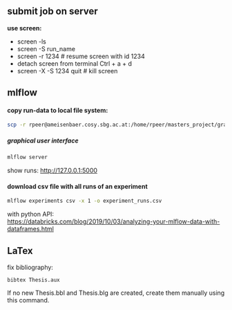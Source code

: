## submit job on server

**use screen:**

* screen -ls
* screen -S run_name
* screen -r 1234  # resume screen with id 1234
* detach screen from terminal Ctrl + a + d
* screen -X -S 1234 quit  # kill screen


## mlflow

#### copy run-data to local file system:
```bash
scp -r rpeer@ameisenbaer.cosy.sbg.ac.at:/home/rpeer/masters_project/graph_conv_net/experiments/mlruns .
```

##### graphical user interface

```bash
mlflow server
```
show runs: http://127.0.0.1:5000

#### download csv file with all runs of an experiment
```bash
mlflow experiments csv -x 1 -o experiment_runs.csv
```

with python API:  
https://databricks.com/blog/2019/10/03/analyzing-your-mlflow-data-with-dataframes.html

## LaTex

fix bibliography:
```
bibtex Thesis.aux
``` 
If no new Thesis.bbl and Thesis.blg are created, create them manually using this command.
